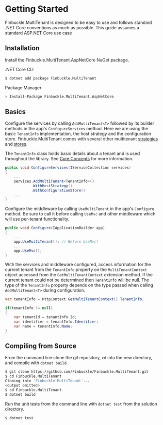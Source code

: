 # Getting Started
Finbuckle.MultiTenant is designed to be easy to use and follows standard .NET
Core conventions as much as possible. This guide assumes a standard ASP.NET Core
use case

## Installation

Install the Finbuckle.MultiTenant.AspNetCore NuGet package.

.NET Core CLI
```bash
$ dotnet add package Finbuckle.MultiTenant
```

Package Manager
```bash
> Install-Package Finbuckle.MultiTenant.AspNetCore
```

## Basics

Configure the services by calling `AddMultiTenant<T>` followed by its builder methods in the app's `ConfigureServices` method. Here we are using the basic `TenantInfo` implementation, the host strategy and the configuration store.
Finbuckle.MultiTenant comes with several other multitenant [strategies](Strategies) and [stores](Stores).

The `TenantInfo` class holds basic details about a tenant and is used throughout the library. See [Core Concepts](CoreConcepts) for more information.

```cs
public void ConfigureServices(IServiceCollection services)
{
    ...
    services.AddMultiTenant<TenantInfo>()
            .WithHostStrategy()
            .WithConfigurationStore()
    ...
}
```

Configure the middleware by calling `UseMultiTenant` in the app's `Configure` method. Be sure to call it before calling `UseMvc` and other middleware which will use per-tenant functionality.

```cs
public void Configure(IApplicationBuilder app)
{
    ...
    app.UseMultiTenant(); // Before UseMvc!
    ...
    app.UseMvc();
}
```

With the services and middleware configured, access information for the current tenant from the `TenantInfo` property on the `MultiTenantContext` object accessed from the `GetMultiTenantContext` extension method. If the current tenant could not be determined then `TenantInfo` will be null. The type of the `TenantInfo` property depends on the type passed when calling
`AddMultiTenant<T>` during configuration.

```cs
var tenantInfo = HttpContext.GetMultiTenantContext().TenantInfo;

if(tenantInfo != null)
{
    var tenantId = tenantInfo.Id;
    var identifier = tenantInfo.Identifier;
    var name = tenantInfo.Name;
}
```

## Compiling from Source

From the command line clone the git repository, `cd` into the new directory, and compile with `dotnet build`.

```bash
$ git clone https://github.com/Finbuckle/Finbuckle.MultiTenant.git
$ cd Finbuckle.MultiTenant
Cloning into 'Finbuckle.MultiTenant'...
<output omitted>
$ cd Finbuckle.MultiTenant
$ dotnet build
```

Run the unit tests from the command line with `dotnet test` from the solution directory.

```bash
$ dotnet test
```
